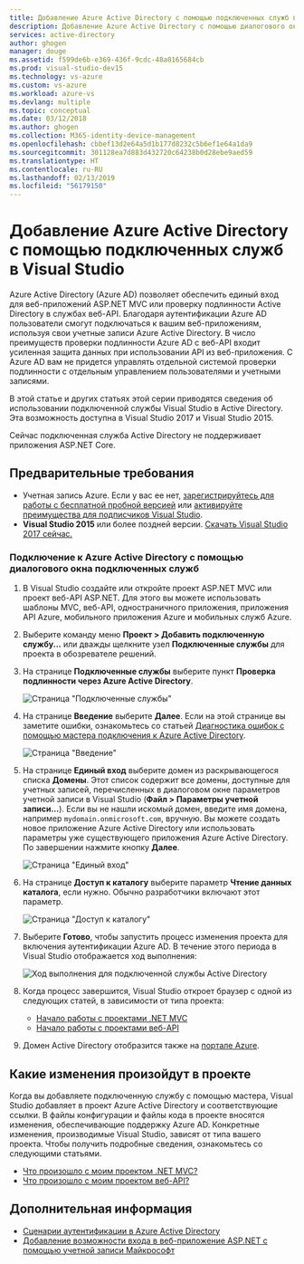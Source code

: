 ```yaml
---
title: Добавление Azure Active Directory с помощью подключенных служб в Visual Studio
description: Добавление Azure Active Directory с помощью диалогового окна "Добавление подключенных служб" в Visual Studio
services: active-directory
author: ghogen
manager: douge
ms.assetid: f599de6b-e369-436f-9cdc-48a0165684cb
ms.prod: visual-studio-dev15
ms.technology: vs-azure
ms.custom: vs-azure
ms.workload: azure-vs
ms.devlang: multiple
ms.topic: conceptual
ms.date: 03/12/2018
ms.author: ghogen
ms.collection: M365-identity-device-management
ms.openlocfilehash: cbbef13d2e64a5d1b177d8232c5b6ef1e64a1da9
ms.sourcegitcommit: 301128ea7d883d432720c64238b0d28ebe9aed59
ms.translationtype: HT
ms.contentlocale: ru-RU
ms.lasthandoff: 02/13/2019
ms.locfileid: "56179150"
---
```

# <a name="adding-an-azure-active-directory-by-using-connected-services-in-visual-studio"></a>Добавление Azure Active Directory с помощью подключенных служб в Visual Studio

Azure Active Directory (Azure AD) позволяет обеспечить единый вход для веб-приложений ASP.NET MVC или проверку подлинности Active Directory в службах веб-API. Благодаря аутентификации Azure AD пользователи смогут подключаться к вашим веб-приложениям, используя свои учетные записи Azure Active Directory. В число преимуществ проверки подлинности Azure AD с веб-API входит усиленная защита данных при использовании API из веб-приложения. С Azure AD вам не придется управлять отдельной системой проверки подлинности с отдельным управлением пользователями и учетными записями.

В этой статье и других статьях этой серии приводятся сведения об использовании подключенной службы Visual Studio в Active Directory. Эта возможность доступна в Visual Studio 2017 и Visual Studio 2015.

Сейчас подключенная служба Active Directory не поддерживает приложения ASP.NET Core.

## <a name="prerequisites"></a>Предварительные требования

- Учетная запись Azure. Если у вас ее нет, [зарегистрируйтесь для работы с бесплатной пробной версией](https://azure.microsoft.com/pricing/free-trial/?WT.mc_id=A261C142F) или [активируйте преимущества для подписчиков Visual Studio](https://azure.microsoft.com/pricing/member-offers/msdn-benefits-details/?WT.mc_id=A261C142F).
- **Visual Studio 2015** или более поздней версии. [Скачать Visual Studio 2017 сейчас.](https://aka.ms/vsdownload?utm_source=mscom&utm_campaign=msdocs)

### <a name="connect-to-azure-active-directory-using-the-connected-services-dialog"></a>Подключение к Azure Active Directory с помощью диалогового окна подключенных служб

1. В Visual Studio создайте или откройте проект ASP.NET MVC или проект веб-API ASP.NET. Для этого вы можете использовать шаблоны MVC, веб-API, одностраничного приложения, приложения API Azure, мобильного приложения Azure и мобильных служб Azure.

1. Выберите команду меню **Проект > Добавить подключенную службу...** или дважды щелкните узел **Подключенные службы** для проекта в обозревателе решений.

1. На странице **Подключенные службы** выберите пункт **Проверка подлинности через Azure Active Directory**.

    ![Страница "Подключенные службы"](./media/vs-azure-active-directory/connected-services-add-active-directory.png)

1. На странице **Введение** выберите **Далее**. Если на этой странице вы заметите ошибки, ознакомьтесь со статьей [Диагностика ошибок с помощью мастера подключения к Azure Active Directory](vs-active-directory-error.md).

    ![Страница "Введение"](./media/vs-azure-active-directory/configure-azure-ad-wizard-1.png)

1. На странице **Единый вход** выберите домен из раскрывающегося списка **Домены**. Этот список содержит все домены, доступные для учетных записей, перечисленных в диалоговом окне параметров учетной записи в Visual Studio (**Файл > Параметры учетной записи...**). Если вы не нашли искомый домен, введите имя домена, например `mydomain.onmicrosoft.com`, вручную. Вы можете создать новое приложение Azure Active Directory или использовать параметры уже существующего приложения Azure Active Directory. По завершении нажмите кнопку **Далее**.

    ![Страница "Единый вход"](./media/vs-azure-active-directory/configure-azure-ad-wizard-2.png)

1. На странице **Доступ к каталогу** выберите  параметр **Чтение данных каталога**, если нужно. Обычно разработчики включают этот параметр.

    ![Страница "Доступ к каталогу"](./media/vs-azure-active-directory/configure-azure-ad-wizard-3.png)

1. Выберите **Готово**, чтобы запустить процесс изменения проекта для включения аутентификации Azure AD. В течение этого периода в Visual Studio отображается ход выполнения:

    ![Ход выполнения для подключенной службы Active Directory](./media/vs-azure-active-directory/active-directory-connected-service-output.png)

1. Когда процесс завершится, Visual Studio откроет браузер с одной из следующих статей, в зависимости от типа проекта:

    - [Начало работы с проектами .NET MVC](vs-active-directory-dotnet-getting-started.md)
    - [Начало работы с проектами веб-API](vs-active-directory-webapi-getting-started.md)

1. Домен Active Directory отобразится также на [портале Azure](https://go.microsoft.com/fwlink/p/?LinkID=525040).

## <a name="how-your-project-is-modified"></a>Какие изменения произойдут в проекте

Когда вы добавляете подключенную службу с помощью мастера, Visual Studio добавляет в проект Azure Active Directory и соответствующие ссылки. В файлы конфигурации и файлы кода в проекте вносятся изменения, обеспечивающие поддержку Azure AD. Конкретные изменения, производимые Visual Studio, зависят от типа вашего проекта. Чтобы получить подробные сведения, ознакомьтесь со следующими статьями.

- [Что произошло с моим проектом .NET MVC?](vs-active-directory-dotnet-what-happened.md)
- [Что произошло с моим проектом веб-API?](vs-active-directory-webapi-what-happened.md)

## <a name="next-steps"></a>Дополнительная информация

- [Сценарии аутентификации в Azure Active Directory](authentication-scenarios.md)
- [Добавление возможности входа в веб-приложение ASP.NET с помощью учетной записи Майкрософт](quickstart-v1-aspnet-webapp.md)
